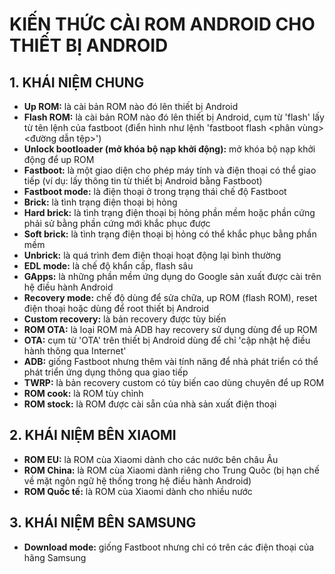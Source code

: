 # KIẾN THỨC CÀI ROM ANDROID CHO THIẾT BỊ ANDROID
## 1. KHÁI NIỆM CHUNG
- __Up ROM:__ là cài bản ROM nào đó lên thiết bị Android
- __Flash ROM:__ là cài bản ROM nào đó lên thiết bị Android, cụm từ 'flash' lấy từ tên lệnh của fastboot (điển hình như lệnh 'fastboot flash <phân vùng> <đường dẫn tệp>')
- __Unlock bootloader (mở khóa bộ nạp khởi động):__ mở khóa bộ nạp khởi động để up ROM
- __Fastboot:__ là một giao diện cho phép máy tính và điện  thoại có thể giao tiếp (ví dụ: lấy thông tin từ thiết bị Android bằng Fastboot)
- __Fastboot mode:__ là điện thoại ở trong trạng thái chế độ Fastboot
-  __Brick:__ là tình trạng điện thoại bị hỏng
-  __Hard brick:__ là tình trạng điện thoại bị hỏng phần mềm hoặc phần cứng phải sử bằng phần cứng mới khắc phục được
- __Soft brick:__ là tình trạng điện thoại bị hỏng có thể khắc phục bằng phần mềm
- __Unbrick:__ là quá trình đem điện thoại hoạt động lại bình thường
- __EDL mode:__ là chế độ khẩn cấp, flash sâu
- __GApps:__ là những phần mềm ứng dụng do Google sản xuất được cài trên hệ điều hành Android
- __Recovery mode:__ chế độ dùng để sửa chữa, up ROM (flash ROM), reset điện thoại hoặc dùng để root thiết bị Android
- __Custom recovery:__ là bản recovery được tùy biến
- __ROM OTA:__ là loại ROM mà ADB hay recovery sử dụng dùng để up ROM
- __OTA:__ cụm từ 'OTA' trên thiết bị Android dùng để chỉ 'cập nhật hệ điều hành thông qua Internet'
- __ADB:__ giống Fastboot nhưng thêm vài tính năng để nhà phát triển có thể phát triển ứng dụng thông qua giao tiếp
- __TWRP:__ là bản recovery custom có tùy biến  cao dùng chuyên để up ROM
- __ROM cook:__ là ROM tùy chỉnh
- __ROM stock:__ là ROM được cài sẵn của nhà sản xuất điện thoại
## 2. KHÁI NIỆM BÊN XIAOMI
- __ROM EU:__ là ROM cùa Xiaomi dành cho các nước bên châu Âu
- __ROM China:__ là ROM cùa Xiaomi dành riêng cho Trung Quôc (bị hạn chế về mặt ngôn ngữ hệ thống trong hệ điều hành Android)
- __ROM Quốc tế:__ là ROM cùa Xiaomi dành cho nhiều nước
## 3. KHÁI NIỆM BÊN SAMSUNG
- __Download mode:__ giống Fastboot nhưng chỉ có trên các điện thoại của hãng Samsung 
